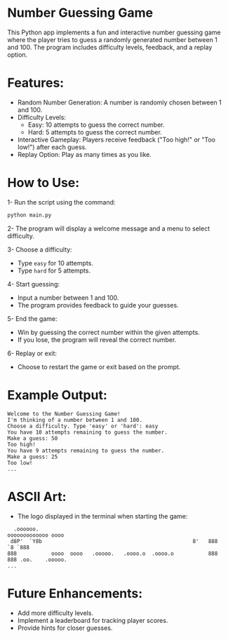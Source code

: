 
# Number Guessing Game

This Python app implements a fun and interactive number guessing game where the player tries to guess a randomly generated number between 1 and 100. The program includes difficulty levels, feedback, and a replay option.

# Features:

- Random Number Generation: A number is randomly chosen between 1 and 100.
- Difficulty Levels:
  - Easy: 10 attempts to guess the correct number.
  - Hard: 5 attempts to guess the correct number.
- Interactive Gameplay: Players receive feedback ("Too high!" or "Too low!") after each guess.
- Replay Option: Play as many times as you like.

# How to Use:

1- Run the script using the command:

```bash
python main.py
```

2- The program will display a welcome message and a menu to select difficulty.

3- Choose a difficulty:

- Type `easy` for 10 attempts.
- Type `hard` for 5 attempts.

4- Start guessing:

- Input a number between 1 and 100.
- The program provides feedback to guide your guesses.

5- End the game:

- Win by guessing the correct number within the given attempts.
- If you lose, the program will reveal the correct number.

6- Replay or exit:

- Choose to restart the game or exit based on the prompt.

# Example Output:

```
Welcome to the Number Guessing Game!
I'm thinking of a number between 1 and 100.
Choose a difficulty. Type 'easy' or 'hard': easy
You have 10 attempts remaining to guess the number.
Make a guess: 50
Too high!
You have 9 attempts remaining to guess the number.
Make a guess: 25
Too low!
...
```

# ASCII Art:

- The logo displayed in the terminal when starting the game:

```
  .oooooo.                                                 ooooooooooooo oooo                       
 d8P'  `Y8b                                                8'   888   `8 `888                       
888           oooo  oooo   .ooooo.   .oooo.o  .oooo.o           888       888 .oo.    .ooooo.        
...
```

# Future Enhancements:

- Add more difficulty levels.
- Implement a leaderboard for tracking player scores.
- Provide hints for closer guesses.




